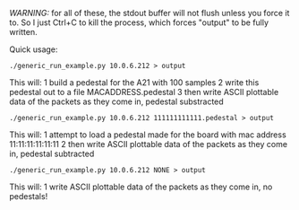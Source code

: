 *WARNING:* for all of these, the stdout buffer will not flush unless you force it to. So I just Ctrl+C to kill the
process, which forces "output" to be fully written.

Quick usage:

```
./generic_run_example.py 10.0.6.212 > output
```

This will:
1 build a pedestal for the A21 with 100 samples
2 write this pedestal out to a file MACADDRESS.pedestal
3 then write ASCII plottable data of the packets as they come in, pedestal substracted

```
./generic_run_example.py 10.0.6.212 111111111111.pedestal > output
```

This will:
1 attempt to load a pedestal made for the board with mac address 11:11:11:11:11:11
2 then write ASCII plottable data of the packets as they come in, pedestal subtracted

```
./generic_run_example.py 10.0.6.212 NONE > output
```

This will:
1 write ASCII plottable data of the packets as they come in, no pedestals!
